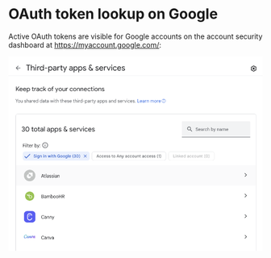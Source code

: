 # OAuth token lookup on Google

Active OAuth tokens are visible for Google accounts on the account security dashboard at https://myaccount.google.com/:

![screenshot](google.png)
